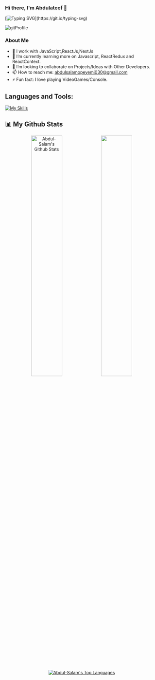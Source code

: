 ### Hi there, I'm Abdulateef 👋
 [![Typing SVG](https://readme-typing-svg.herokuapp.com?size=28&center=true&width=800&lines=FrontEnd+Developer+;Web+Developer;)](https://git.io/typing-svg)

<!--
**abdulsalam030/abdulsalam030** is a ✨ _special_ ✨ repository because its `README.md` (this file) appears on your GitHub profile.

Here are some ideas to get you started:

- 🔭 I’m currently working on ...
- 🌱 I’m currently learning ...
- 👯 I’m looking to collaborate on ...
- 🤔 I’m looking for help with ...
- 💬 Ask me about ...
- 📫 How to reach me: ...
- 😄 Pronouns: ...
- ⚡ Fun fact: ...
-->
![gitProfile](https://user-images.githubusercontent.com/97962493/193246390-4c5c1a18-cfa3-407f-ad0c-bfb7ac4d670a.gif)

   
   
   ### About Me
- 🔭 I work with JavaScript,ReactJs,NextJs
- 🌱 I’m currently learning more on Javascript, ReactRedux and ReactContext.
-  👯 I’m looking to collaborate on Projects/Ideas with Other Developers.
- 📫 How to reach me: abdulsalamopeyemi030@gmail.com
- ⚡ Fun fact: I love playing VideoGames/Console.


<h2 align="left">Languages and Tools:</h2>

[![My Skills](https://skillicons.dev/icons?i=html,css,js,ts,jquery,vscode,visualstudio,bootstrap,github,git,react,next,tailwind,vercel,firebase,postman,stackoverflow)]()
  


## 📊 My Github Stats

<p align="center">
<a  href="https://github.com/abdulsalam030"><img alt="Abdul-Salam's Github Stats" src="https://github-readme-stats.vercel.app/api?username=abdulsalam030&show_icons=true&count_private=true&theme=react&hide_border=true&bg_color=0D1117" width="45%" /></a> 
<a  href="http://www.github.com/abdulsalam030"><img src="https://github-readme-streak-stats.herokuapp.com/?user=abdulsalam030&stroke=ffffff&background=0D1117&ring=5BCDEC&fire=5BCDEC&currStreakNum=ffffff&currStreakLabel=5BCDEC&sideNums=ffffff&sideLabels=ffffff&dates=ffffff&hide_border=true" width="45%"/></a>
 <a  align="center"href="https://github.com/abdulsalam030"><img alt="Abdul-Salam's Top Languages" src="https://github-readme-stats.vercel.app/api/top-langs/?username=abdulsalam030&langs_count=8&count_private=true&layout=compact&theme=react&hide_border=true&bg_color=0D1117"  /></a> 

  </p>
